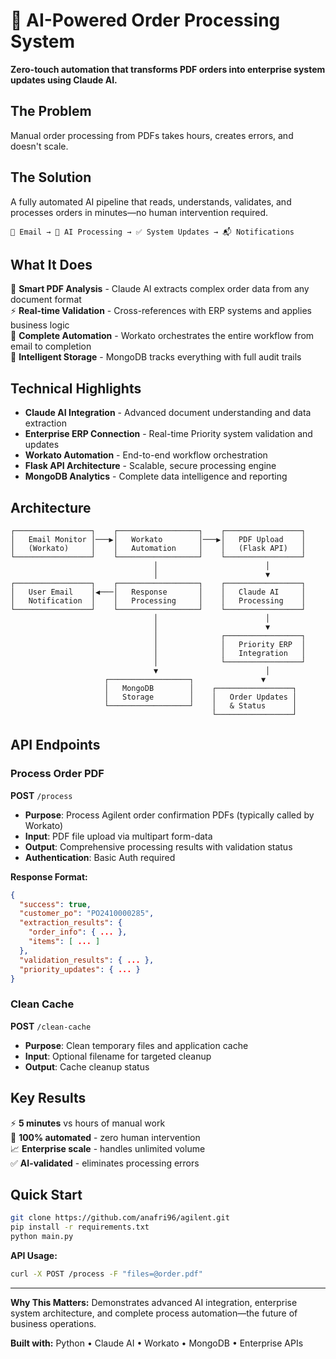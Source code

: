 # 🚀 AI-Powered Order Processing System

**Zero-touch automation that transforms PDF orders into enterprise system updates using Claude AI.**

## The Problem
Manual order processing from PDFs takes hours, creates errors, and doesn't scale.

## The Solution
A fully automated AI pipeline that reads, understands, validates, and processes orders in minutes—no human intervention required.

```
📧 Email → 🤖 AI Processing → ✅ System Updates → 📬 Notifications
```

## What It Does

🧠 **Smart PDF Analysis** - Claude AI extracts complex order data from any document format  
⚡ **Real-time Validation** - Cross-references with ERP systems and applies business logic  
🔄 **Complete Automation** - Workato orchestrates the entire workflow from email to completion  
💾 **Intelligent Storage** - MongoDB tracks everything with full audit trails  

## Technical Highlights

- **Claude AI Integration** - Advanced document understanding and data extraction
- **Enterprise ERP Connection** - Real-time Priority system validation and updates  
- **Workato Automation** - End-to-end workflow orchestration
- **Flask API Architecture** - Scalable, secure processing engine
- **MongoDB Analytics** - Complete data intelligence and reporting

## Architecture

```
┌─────────────────┐    ┌──────────────────┐    ┌─────────────────┐
│   Email Monitor │───▶│   Workato        │───▶│   PDF Upload    │
│   (Workato)     │    │   Automation     │    │   (Flask API)   │
└─────────────────┘    └──────────────────┘    └─────────────────┘
                                │                        │
                                │                        ▼
┌─────────────────┐    ┌──────────────────┐    ┌─────────────────┐
│   User Email    │◀───│   Response       │    │   Claude AI     │
│   Notification  │    │   Processing     │    │   Processing    │
└─────────────────┘    └──────────────────┘    └─────────────────┘
                                │                        │
                                │                        ▼
                                │              ┌─────────────────┐
                                │              │   Priority ERP  │
                                │              │   Integration   │
                                │              └─────────────────┘
                                ▼                        │
                     ┌──────────────────┐               ▼
                     │   MongoDB        │    ┌─────────────────┐
                     │   Storage        │    │   Order Updates │
                     └──────────────────┘    │   & Status      │
                                             └─────────────────┘
```

## API Endpoints

### Process Order PDF
**POST** `/process`
- **Purpose**: Process Agilent order confirmation PDFs (typically called by Workato)
- **Input**: PDF file upload via multipart form-data
- **Output**: Comprehensive processing results with validation status
- **Authentication**: Basic Auth required

**Response Format:**
```json
{
  "success": true,
  "customer_po": "PO2410000285",
  "extraction_results": {
    "order_info": { ... },
    "items": [ ... ]
  },
  "validation_results": { ... },
  "priority_updates": { ... }
}
```

### Clean Cache
**POST** `/clean-cache`
- **Purpose**: Clean temporary files and application cache
- **Input**: Optional filename for targeted cleanup
- **Output**: Cache cleanup status

## Key Results

⚡ **5 minutes** vs hours of manual work  
🎯 **100% automated** - zero human intervention  
📈 **Enterprise scale** - handles unlimited volume  
✅ **AI-validated** - eliminates processing errors  

## Quick Start

```bash
git clone https://github.com/anafri96/agilent.git
pip install -r requirements.txt
python main.py
```

**API Usage:**
```bash
curl -X POST /process -F "files=@order.pdf"
```

---

**Why This Matters:** Demonstrates advanced AI integration, enterprise system architecture, and complete process automation—the future of business operations.

**Built with:** Python • Claude AI • Workato • MongoDB • Enterprise APIs
